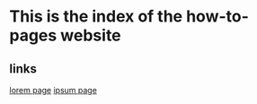 # This is the index of the how-to-pages website

## links
[lorem page](lorem.md)
[ipsum page](ipsum.md)